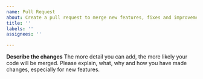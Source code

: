 ```yaml
---
name: Pull Request
about: Create a pull request to merge new features, fixes and improvements into the master branch
title: ''
labels: ''
assignees: ''

---
```


**Describe the changes**
The more detail you can add, the more likely your code will be merged.
Please explain, what, why and how you have made changes, especially for new
features.
